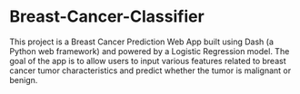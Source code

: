 # Breast-Cancer-Classifier
This project is a Breast Cancer Prediction Web App built using Dash (a Python web framework) and powered by a Logistic Regression model. The goal of the app is to allow users to input various features related to breast cancer tumor characteristics and predict whether the tumor is malignant or benign.
